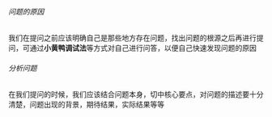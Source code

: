 ###### 问题的原因
我们在提问之前应该明确自己是那些地方存在问题，找出问题的根源之后再进行提问，可通过**小黄鸭调试法**等方式对自己进行问答，以便自己快速发现问题的原因
###### 分析问题
在我们提问的时候，我们应该结合问题本身，切中核心要点，对问题的描述要十分清楚，问题出现的背景，期待结果，实际结果等等